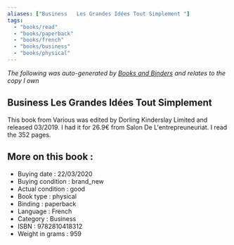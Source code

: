 ```yaml
---
aliases: ["Business   Les Grandes Idées Tout Simplement "] 
tags: 
  - "books/read" 
  - "books/paperback" 
  - "books/french"
  - "books/business"
  - "books/physical"
---
```


_The following was auto-generated by [Books and Binders](Books%20and%20Binders.md) and relates to the copy I own_
## Business   Les Grandes Idées Tout Simplement 
This book from Various was edited by Dorling Kinderslay Limited  and released 03/2019. I had it for 26.9€ from Salon De L'entrepreuneuriat. I read the 352 pages.

## More on this book :
- Buying date : 22/03/2020
- Buying condition : brand_new
- Actual condition : good
- Book type : physical
- Binding : paperback
- Language : French
- Category : Business
- ISBN : 9782810418312
- Weight in grams : 959
